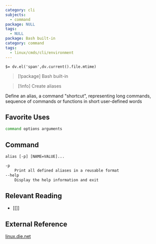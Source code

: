 ```yaml
---
category: cli
subjects:
  - command
package: NULL
tags:
  - NULL
package: Bash built-in
category: command
tags:
  - linux/cmds/cli/environment
---
```


`$= dv.el('span',dv.current().file.mtime)`
> [!package] Bash built-in

> [!info] Create aliases

Define an alias, a command "shortcut", representing long commands, sequence of commands or functions in short user-defined words

## Favorite Uses
```sh
command options arguments
```

## Command
```txt
alias [-p] [NAME=VALUE]...

-p
	Print all defined aliases in a reusable format
--help
	Display the help information and exit
```

## Relevant Reading
- [[]]

## External Reference
[linux.die.net](https://linux.die.net/man/1/alias)
